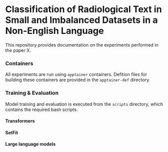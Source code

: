 # Classification of Radiological Text in Small and Imbalanced Datasets in a Non-English Language

This repository provides documentation on the experiments performed in the paper X.

### Containers
All experiments are run using `apptainer` containers. Defition files for building these containers are provided in the `apptainer-def` directory.

### Training & Evaluation
Model training and evaluation is executed from the `scripts` directory, which contains the required bash scripts.

#### Transformers

#### SetFit

#### Large language models
